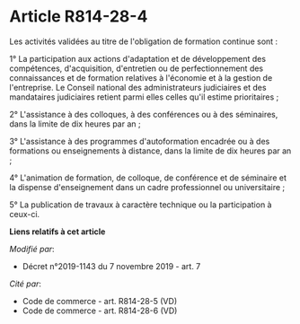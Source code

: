 # Article R814-28-4

Les activités validées au titre de l'obligation de formation continue sont :

1° La participation aux actions d'adaptation et de développement des compétences, d'acquisition, d'entretien ou de
perfectionnement des connaissances et de formation relatives à l'économie et à la gestion de l'entreprise. Le Conseil
national des administrateurs judiciaires et des mandataires judiciaires retient parmi elles celles qu'il estime
prioritaires ;

2° L'assistance à des colloques, à des conférences ou à des séminaires, dans la limite de dix heures par an ;

3° L'assistance à des programmes d'autoformation encadrée ou à des formations ou enseignements à distance, dans la limite de
dix heures par an ;

4° L'animation de formation, de colloque, de conférence et de séminaire et la dispense d'enseignement dans un cadre
professionnel ou universitaire ;

5° La publication de travaux à caractère technique ou la participation à ceux-ci.

**Liens relatifs à cet article**

_Modifié par_:

  - Décret n°2019-1143 du 7 novembre 2019 - art. 7

_Cité par_:

  - Code de commerce - art. R814-28-5 (VD)
  - Code de commerce - art. R814-28-6 (VD)
